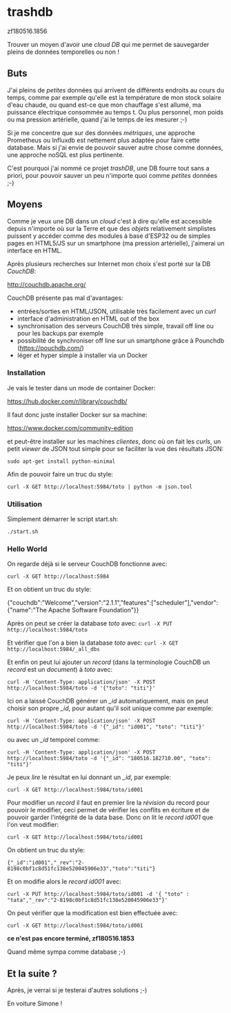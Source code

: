 # trashdb

zf180516.1856

Trouver un moyen d'avoir une *cloud DB* qui me permet de sauvegarder pleins de données temporelles ou non !

## Buts

J'ai pleins de *petites* données qui arrivent de différents endroits au cours du temps, comme par exemple qu'elle est la température de mon stock solaire d'eau chaude, ou quand est-ce que mon chauffage s'est allumé, ma puissance électrique consommée au temps t. Ou plus personnel, mon poids ou ma pression artérielle, quand j'ai le temps de les mesurer ;-)

Si je me concentre que sur des données *métriques*, une approche Prometheus ou Influxdb est nettement plus adaptée pour faire cette database. Mais si j'ai envie de pouvoir sauver autre chose comme données, une approche noSQL est plus pertinente.

C'est pourquoi j'ai nommé ce projet *trashDB*, une DB fourre tout sans a priori, pour pouvoir sauver un peu n'importe quoi comme *petites* données ;-)

## Moyens

Comme je veux une DB dans un *cloud* c'est à dire qu'elle est accessible depuis n'importe où sur la Terre et que des *objets* relativement simplistes puissent y accéder comme des modules à base d'ESP32 ou de simples pages en HTML5/JS sur un smartphone (ma pression artérielle), j'aimerai un interface en HTML.

Après plusieurs recherches sur Internet mon choix s'est porté sur la DB *CouchDB*:

<http://couchdb.apache.org/>

CouchDB présente pas mal d'avantages:
* entrées/sorties en HTML/JSON, utilisable très facilement avec un *curl*
* interface d'administration en HTML out of the box
* synchronisation des serveurs CouchDB très simple, travail off line ou pour les backups par exemple
* possibilité de synchroniser off line sur un smartphone grâce à Pounchdb (https://pouchdb.com/)
* léger et hyper simple à installer via un Docker

### Installation
Je vais le tester dans un mode de container Docker:

<https://hub.docker.com/r/library/couchdb/>

Il faut donc juste installer Docker sur sa machine:

https://www.docker.com/community-edition

et peut-être installer sur les machines *clientes*, donc où on fait les *curls*, un petit *viewer* de JSON tout simple pour se faciliter la vue des résultats JSON:

``sudo apt-get install python-minimal``

Afin de pouvoir faire un truc du style:

``curl -X GET http://localhost:5984/toto | python -m json.tool``


### Utilisation
Simplement démarrer le script start.sh:

``./start.sh``


### Hello World

On regarde déjà si le serveur CouchDB fonctionne avec:

``curl -X GET http://localhost:5984``

Et on obtient un truc du style:

{"couchdb":"Welcome","version":"2.1.1","features":["scheduler"],"vendor":{"name":"The Apache Software Foundation"}}

Après on peut se créer la database *toto* avec:
``curl -X PUT http://localhost:5984/toto``

Et vérifier que l'on a bien la database *toto* avec:
``curl -X GET http://localhost:5984/_all_dbs``

Et enfin on peut lui ajouter un *record* (dans la terminologie CouchDB un *record* est un *document*) à *toto* avec:

``curl -H 'Content-Type: application/json' -X POST http://localhost:5984/toto -d '{"toto": "titi"}'``

Ici on a laissé CouchDB générer un *_id* automatiquement, mais on peut choisir son propre *_id*, pour autant qu'il soit unique comme par exemple:

``curl -H 'Content-Type: application/json' -X POST http://localhost:5984/toto -d '{"_id": "id001", "toto": "titi"}'``

ou avec un *_id* temporel comme:

``curl -H 'Content-Type: application/json' -X POST http://localhost:5984/toto -d '{"_id": "180516.182710.00", "toto": "titi"}'``

Je peux *lire* le résultat en lui donnant un *_id*, par exemple:

``curl -X GET http://localhost:5984/toto/id001``

Pour modifier un *record* il faut en premier lire la *révision* du record pour pouvoir le modifier, ceci permet de vérifier les conflits en écriture et de pouvoir garder l'intégrité de la data base. Donc on lit le *record* *id001* que l'on veut modifier:

``curl -X GET http://localhost:5984/toto/id001``

On obtient un truc du style:

``{"_id":"id001","_rev":"2-8198c0bf1c8d51fc138e520045906e33","toto":"titi"}``

Et on modifie alors le *record* *id001* avec:

``curl -X PUT http://localhost:5984/toto/id001 -d '{ "toto" : "tata","_rev":"2-8198c0bf1c8d51fc138e520045906e33"}'``

On peut vérifier que la modification est bien effectuée avec:

``curl -X GET http://localhost:5984/toto/id001``


**ce n'est pas encore terminé, zf180516.1853**


Quand même sympa comme database ;-)



## Et la suite ?

Après, je verrai si je testerai d'autres solutions ;-)

En voiture Simone !

